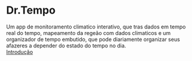 # Dr.Tempo
Um app de monitoramento climatico interativo, que tras dados em tempo real do tempo, mapeamento da regeão com dados climaticos e um organizador de tempo embutido, que pode diariamente organizar seus afazeres a depender do estado do tempo no dia.<br>
[Introdução](https://github.com/Ktsunii/-Dr.Tempo/tree/main/Introdu%C3%A7%C3%A3o_ao_trabalho)
